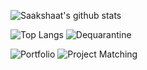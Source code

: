 ![Saakshaat's github stats](https://github-readme-stats.vercel.app/api?username=saakshaat&count_private=true&show_icons=true&theme=dracula)

![Top Langs](https://github-readme-stats.vercel.app/api/top-langs/?username=saakshaat&layout=compact&count_private=true&theme=dracula) ![Dequarantine](https://github-readme-stats.vercel.app/api/pin/?username=saakshaat&repo=dequarantine&show_icons=true&theme=dracula)

![Portfolio](https://github-readme-stats.vercel.app/api/pin/?username=Saakshaat&repo=saakshaat.github.io&show_icons=true&theme=dracula)
![Project Matching](https://github-readme-stats.vercel.app/api/pin/?username=dsc-umass&repo=project-matching&show_icons=true&theme=dracula) 
